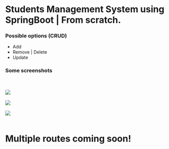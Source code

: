 # Students Management System using SpringBoot | From scratch.

### Possible options (CRUD)
<ul>
  <li>Add</li>
  <li>Remove | Delete</li>
  <li>Update</li>
</ul>

### Some screenshots
<br><br>
<img src="https://github.com/MYassineBoum/SpringBoot-CRUD/assets/115194839/d1335db1-aa11-40ae-a34a-f5bfcaff7b6f">
<br><br>
<img src="https://github.com/MYassineBoum/SpringBoot-CRUD/assets/115194839/a215fb58-6394-4de4-9379-b8b9a483a2a2">
<br><br>
<img src="https://github.com/MYassineBoum/SpringBoot-CRUD/assets/115194839/4d1cc0cc-c731-4ab2-95d2-2319ef03f252">
<br><br>


<h1>Multiple routes coming soon!</h1>
